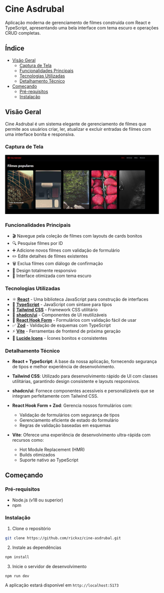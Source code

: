 # Cine Asdrubal

Aplicação moderna de gerenciamento de filmes construída com React e TypeScript, apresentando uma bela interface com tema escuro e operações CRUD completas.

## Índice

- [Visão Geral](#visão-geral)
  - [Captura de Tela](#captura-de-tela)
  - [Funcionalidades Principais](#funcionalidades-principais)
  - [Tecnologias Utilizadas](#tecnologias-utilizadas)
  - [Detalhamento Técnico](#detalhamento-técnico)
- [Começando](#começando)
  - [Pré-requisitos](#pré-requisitos)
  - [Instalação](#instalação)

## Visão Geral

Cine Asdrubal é um sistema elegante de gerenciamento de filmes que permite aos usuários criar, ler, atualizar e excluir entradas de filmes com uma interface bonita e responsiva.

### Captura de Tela

![Captura de Tela do Cine Asdrubal](./public/screenshot.png)

### Funcionalidades Principais

- 🎬 Navegue pela coleção de filmes com layouts de cards bonitos
- 🔍 Pesquise filmes por ID
- ➕ Adicione novos filmes com validação de formulário
- ✏️ Edite detalhes de filmes existentes
- 🗑️ Exclua filmes com diálogo de confirmação
- 📱 Design totalmente responsivo
- 🌙 Interface otimizada com tema escuro

### Tecnologias Utilizadas

- ⚛️ **[React](https://react.dev/)** - Uma biblioteca JavaScript para construção de interfaces
- 🔷 **[TypeScript](https://www.typescriptlang.org/)** - JavaScript com sintaxe para tipos
- 🎨 **[Tailwind CSS](https://tailwindcss.com/)** - Framework CSS utilitário
- 🧩 **[shadcn/ui](https://ui.shadcn.com/)** - Componentes de UI reutilizáveis
- 📝 **[React Hook Form](https://react-hook-form.com/)** - Formulários com validação fácil de usar
- ✅ **[Zod](https://zod.dev/)** - Validação de esquemas com TypeScript
- ⚡ **[Vite](https://vitejs.dev/)** - Ferramentas de frontend de próxima geração
- 🎯 **[Lucide Icons](https://lucide.dev/)** - Ícones bonitos e consistentes

### Detalhamento Técnico

- **React + TypeScript**: A base da nossa aplicação, fornecendo segurança de tipos e melhor experiência de desenvolvimento.
  
- **Tailwind CSS**: Utilizado para desenvolvimento rápido de UI com classes utilitárias, garantindo design consistente e layouts responsivos.
  
- **shadcn/ui**: Fornece componentes acessíveis e personalizáveis que se integram perfeitamente com Tailwind CSS.
  
- **React Hook Form + Zod**: Gerencia nossos formulários com:
  - Validação de formulários com segurança de tipos
  - Gerenciamento eficiente de estado do formulário
  - Regras de validação baseadas em esquemas
  
- **Vite**: Oferece uma experiência de desenvolvimento ultra-rápida com recursos como:
  - Hot Module Replacement (HMR)
  - Builds otimizados
  - Suporte nativo ao TypeScript

## Começando

### Pré-requisitos

- Node.js (v18 ou superior)
- npm

### Instalação

1. Clone o repositório
```bash
git clone https://github.com/rickxz/cine-asdrubal.git
```

2. Instale as dependências
```bash
npm install
```

3. Inicie o servidor de desenvolvimento
```bash
npm run dev
```

A aplicação estará disponível em `http://localhost:5173`